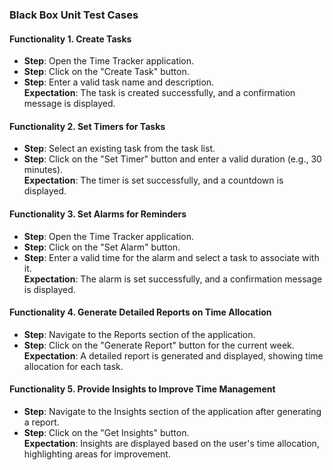 ### Black Box Unit Test Cases  

#### Functionality 1. Create Tasks  
- **Step**: Open the Time Tracker application.  
- **Step**: Click on the "Create Task" button.  
- **Step**: Enter a valid task name and description.  
  **Expectation**: The task is created successfully, and a confirmation message is displayed.  

#### Functionality 2. Set Timers for Tasks  
- **Step**: Select an existing task from the task list.  
- **Step**: Click on the "Set Timer" button and enter a valid duration (e.g., 30 minutes).  
  **Expectation**: The timer is set successfully, and a countdown is displayed.  

#### Functionality 3. Set Alarms for Reminders  
- **Step**: Open the Time Tracker application.  
- **Step**: Click on the "Set Alarm" button.  
- **Step**: Enter a valid time for the alarm and select a task to associate with it.  
  **Expectation**: The alarm is set successfully, and a confirmation message is displayed.  

#### Functionality 4. Generate Detailed Reports on Time Allocation  
- **Step**: Navigate to the Reports section of the application.  
- **Step**: Click on the "Generate Report" button for the current week.  
  **Expectation**: A detailed report is generated and displayed, showing time allocation for each task.  

#### Functionality 5. Provide Insights to Improve Time Management  
- **Step**: Navigate to the Insights section of the application after generating a report.  
- **Step**: Click on the "Get Insights" button.  
  **Expectation**: Insights are displayed based on the user's time allocation, highlighting areas for improvement.  
